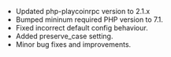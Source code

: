 ---
---
- Updated php-playcoinrpc version to 2.1.x
- Bumped mininum required PHP version to 7.1.
- Fixed incorrect default config behaviour.
- Added preserve_case setting.
- Minor bug fixes and improvements.
